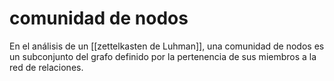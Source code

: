 # comunidad de nodos
En el análisis de un [[zettelkasten de Luhman]], una comunidad de nodos es un subconjunto del grafo definido por la pertenencia de sus miembros a la red de relaciones.

<!-- falta extender esta definición, seguir la explicación que se usa en el plugin de obsidian 'graph analysis' -->